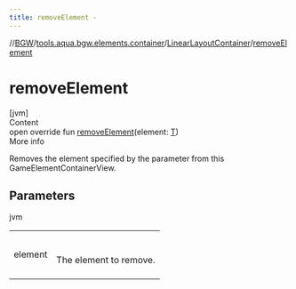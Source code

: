 ```yaml
---
title: removeElement -
---
```

//[BGW](../../../index.md)/[tools.aqua.bgw.elements.container](../index.md)/[LinearLayoutContainer](index.md)/[removeElement](remove-element.md)



# removeElement  
[jvm]  
Content  
open override fun [removeElement](remove-element.md)(element: [T](index.md))  
More info  


Removes the element specified by the parameter from this GameElementContainerView.



## Parameters  
  
jvm  
  
| | |
|---|---|
| <a name="tools.aqua.bgw.elements.container/LinearLayoutContainer/removeElement/#TypeParam(bounds=[tools.aqua.bgw.elements.gameelements.GameElementView])/PointingToDeclaration/"></a>element| <a name="tools.aqua.bgw.elements.container/LinearLayoutContainer/removeElement/#TypeParam(bounds=[tools.aqua.bgw.elements.gameelements.GameElementView])/PointingToDeclaration/"></a><br><br>The element to remove.<br><br>|
  
  



